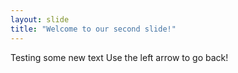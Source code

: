```yaml
---
layout: slide
title: "Welcome to our second slide!"
---
```

Testing some new text
Use the left arrow to go back!
